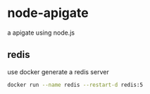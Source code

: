 # node-apigate
a apigate using node.js


## redis
use docker generate a redis server
```bash
docker run --name redis --restart-d redis:5
```